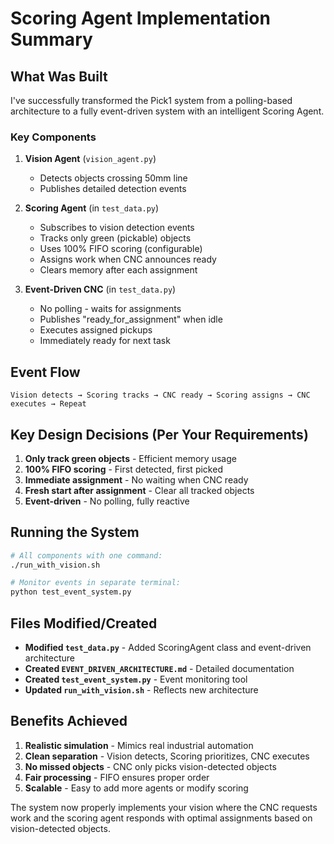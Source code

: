 # Scoring Agent Implementation Summary

## What Was Built

I've successfully transformed the Pick1 system from a polling-based architecture to a fully event-driven system with an intelligent Scoring Agent.

### Key Components

1. **Vision Agent** (`vision_agent.py`)
   - Detects objects crossing 50mm line
   - Publishes detailed detection events

2. **Scoring Agent** (in `test_data.py`)
   - Subscribes to vision detection events
   - Tracks only green (pickable) objects
   - Uses 100% FIFO scoring (configurable)
   - Assigns work when CNC announces ready
   - Clears memory after each assignment

3. **Event-Driven CNC** (in `test_data.py`)
   - No polling - waits for assignments
   - Publishes "ready_for_assignment" when idle
   - Executes assigned pickups
   - Immediately ready for next task

## Event Flow

```
Vision detects → Scoring tracks → CNC ready → Scoring assigns → CNC executes → Repeat
```

## Key Design Decisions (Per Your Requirements)

1. **Only track green objects** - Efficient memory usage
2. **100% FIFO scoring** - First detected, first picked
3. **Immediate assignment** - No waiting when CNC ready
4. **Fresh start after assignment** - Clear all tracked objects
5. **Event-driven** - No polling, fully reactive

## Running the System

```bash
# All components with one command:
./run_with_vision.sh

# Monitor events in separate terminal:
python test_event_system.py
```

## Files Modified/Created

- **Modified `test_data.py`** - Added ScoringAgent class and event-driven architecture
- **Created `EVENT_DRIVEN_ARCHITECTURE.md`** - Detailed documentation
- **Created `test_event_system.py`** - Event monitoring tool
- **Updated `run_with_vision.sh`** - Reflects new architecture

## Benefits Achieved

1. **Realistic simulation** - Mimics real industrial automation
2. **Clean separation** - Vision detects, Scoring prioritizes, CNC executes
3. **No missed objects** - CNC only picks vision-detected objects
4. **Fair processing** - FIFO ensures proper order
5. **Scalable** - Easy to add more agents or modify scoring

The system now properly implements your vision where the CNC requests work and the scoring agent responds with optimal assignments based on vision-detected objects.